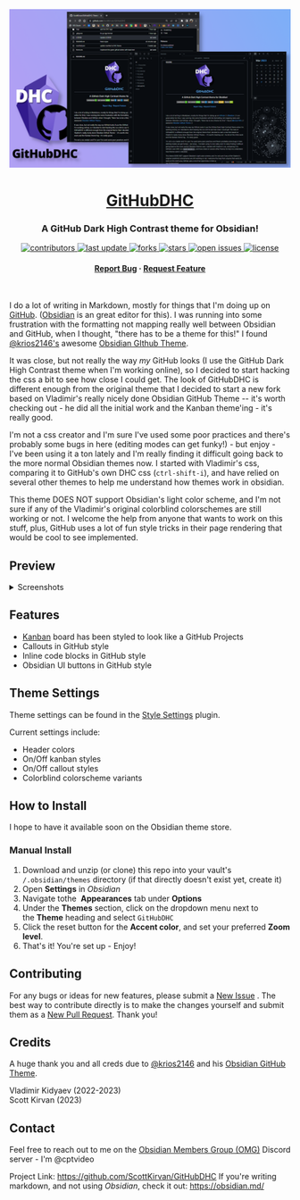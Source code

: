 <div align="center">
  <img src="https://github.com/ScottKirvan/GitHubDHC/blob/master/imgs/promo.png?raw=true" alt="promo" height="auto" />
  <h1><a href="https://github.com/ScottKirvan/GitHubDHC">GitHubDHC</a></h1>
  <h3>A GitHub Dark High Contrast theme for Obsidian!</h3> 
  
<!-- Badges -->
<p>
  <a href="https://github.com/ScottKirvan/GitHubDHC/graphs/contributors">
    <img src="https://img.shields.io/github/contributors/ScottKirvan/GitHubDHC" alt="contributors" />
  </a>
  <a href="">
    <img src="https://img.shields.io/github/last-commit/ScottKirvan/GitHubDHC" alt="last update" />
  </a>
  <a href="https://github.com/ScottKirvan/GitHubDHC/network/members">
    <img src="https://img.shields.io/github/forks/ScottKirvan/GitHubDHC" alt="forks" />
  </a>
  <a href="https://github.com/ScottKirvan/GitHubDHC/stargazers">
    <img src="https://img.shields.io/github/stars/ScottKirvan/GitHubDHC" alt="stars" />
  </a>
  <a href="https://github.com/ScottKirvan/GitHubDHC/issues/">
    <img src="https://img.shields.io/github/issues/ScottKirvan/GitHubDHC" alt="open issues" />
  </a>
  <a href="https://github.com/ScottKirvan/GitHubDHC/blob/master/LICENSE">
    <img src="https://img.shields.io/github/license/ScottKirvan/GitHubDHC.svg" alt="license" />
  </a>
</p>
   
<h4>
    <a href="https://github.com/ScottKirvan/GitHubDHC/issues/">Report Bug</a>
  <span> · </span>
    <a href="https://github.com/ScottKirvan/GitHubDHC/issues/">Request Feature</a>
  </h4>
</div> 

I do a lot of writing in Markdown, mostly for things that I'm doing up on [GitHub](https://github.com/). ([Obsidian](https://obsidian.md/) is an great editor for this).  I was running into some frustration with the formatting not mapping really well between Obsidian and GitHub, when I thought, "there has to be a theme for this!"  I found [@krios2146's](https://github.com/krios2146) awesome [Obsidian GIthub Theme](https://github.com/krios2146/obsidian-theme-github).  

It was close, but not really the way *my* GitHub looks (I use the GitHub Dark High Contrast theme when I'm working online), so I decided to start hacking the css a bit to see how close I could get.  The look of GitHubDHC is different enough from the original theme that I decided to start a new fork based on Vladimir's really nicely done Obsidian GitHub Theme -- it's worth checking out - he did all the initial work and the Kanban theme'ing - it's really good.  

I'm not a css creator and I'm sure I've used some poor practices and there's probably some bugs in here (editing modes can get funky!) - but enjoy - I've been using it a ton lately and I'm really finding it difficult going back to the more normal Obsidian themes now.  I started with Vladimir's css, comparing it to GitHub's own DHC css (`ctrl-shift-i`), and have relied on several other themes to help me understand how themes work in obsidian.

This theme DOES NOT support Obsidian's light color scheme, and I'm not sure if any of the Vladimir's original colorblind colorschemes are still working or not.  I welcome the help from anyone that wants to work on this stuff, plus, GitHub uses a lot of fun style tricks in their page rendering that would be cool to see implemented.

## Preview
<details><summary> Screenshots </summary>
<ul>
<li><img src="https://github.com/ScottKirvan/GitHubDHC/blob/master/imgs/screenshots/GHDC1.png?raw=true"></li>
<li><img src="https://github.com/ScottKirvan/GitHubDHC/blob/master/imgs/screenshots/GHDC2.png?raw=true"></li>
<li><img src="https://github.com/ScottKirvan/GitHubDHC/blob/master/imgs/screenshots/settings.png?raw=true"></li>
</ul>
</details>



## Features
 - [Kanban](https://github.com/mgmeyers/obsidian-kanban) board has been styled to look like a GitHub Projects
 - Callouts in GitHub style
 - Inline code blocks in GitHub style
 - Obsidian UI buttons in GitHub style

## Theme Settings
Theme settings can be found in the [Style Settings](https://github.com/mgmeyers/obsidian-style-settings) plugin.

Current settings include:
- Header colors
- On/Off kanban styles
- On/Off callout styles
- Colorblind colorscheme variants

## How to Install
I hope to have it available soon on the Obsidian theme store.

### Manual Install
1.  Download and unzip (or clone) this repo into your vault's `/.obsidian/themes` directory (if that directly doesn't exist yet, create it)
2.  Open **Settings** in *Obsidian*
3.  Navigate tothe  **Appearances** tab under **Options**
4.  Under the **Themes** section, click on the dropdown menu next to the **Theme** heading and select `GitHubDHC`
5. Click the reset button for the **Accent color**, and set your preferred **Zoom level**. 
6. That's it!  You're set up - Enjoy! 

## Contributing
For any bugs or ideas for new features, please submit a [New Issue](https://github.com/ScottKirvan/GitHubDHC/issues) .  The best way to contribute directly is to make the changes yourself and submit them as a [New Pull Request](https://github.com/ScottKirvan/GitHubDHC/pulls).  Thank you!

## Credits
A huge thank you and all creds due to  [@krios2146](https://github.com/krios2146) and his [Obsidian GitHub Theme](https://github.com/krios2146/obsidian-theme-github).

Vladimir Kidyaev (2022-2023)  
Scott Kirvan (2023)  

## Contact
Feel free to reach out to me on the [Obsidian Members Group (OMG)](https://discord.gg/obsidianmd) Discord server - I'm @cptvideo

Project Link:  https://github.com/ScottKirvan/GitHubDHC
If you're writing markdown, and not using *Obsidian*, check it out:  https://obsidian.md/

